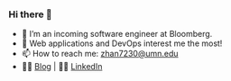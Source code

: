 ### Hi there 👋

<!--
**jonathanzhang98/jonathanzhang98** is a ✨ _special_ ✨ repository because its `README.md` (this file) appears on your GitHub profile.

Here are some ideas to get you started:

- 🔭 I’m currently working on ...
- 🌱 I’m currently learning ...
- 👯 I’m looking to collaborate on ...
- 🤔 I’m looking for help with ...
- 💬 Ask me about ...

- 😄 Pronouns: ...
- ⚡ Fun fact: ...
-->

- 🔭 I’m an incoming software engineer at Bloomberg.
- 🌱 Web applications and DevOps interest me the most!
- 📫 How to reach me: zhan7230@umn.edu
- 🧑‍💻 [Blog](https://jonathanzhang98.github.io/) | 🧑‍💼 [LinkedIn](https://www.linkedin.com/in/llewyn-zixuan-zhang-215395190/)
